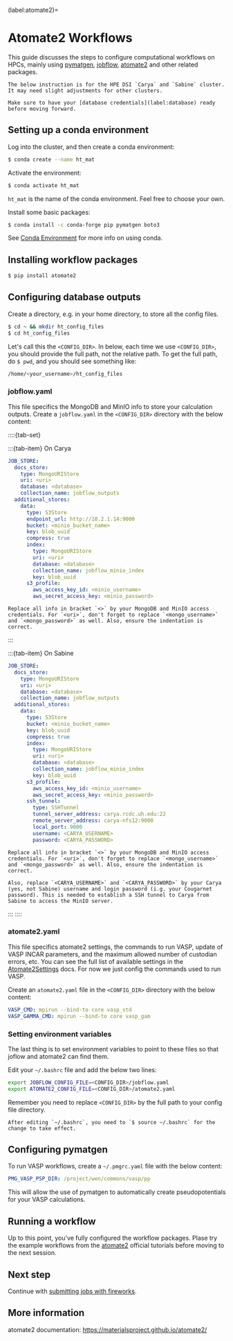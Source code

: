 (label:atomate2)=

# Atomate2 Workflows

This guide discusses the steps to configure computational workflows on HPCs, mainly using [pymatgen](https://pymatgen.org), [jobflow](https://github.com/materialsproject/jobflow), [atomate2](https://materialsproject.github.io/atomate2/) and other related packages.

```{note}
The below instruction is for the HPE DSI `Carya` and `Sabine` cluster. It may need slight adjustments for other clusters.
```

```{note}
Make sure to have your [database credentials](label:database) ready before moving forward.
```

## Setting up a conda environment

Log into the cluster, and then create a conda environment:

```bash
$ conda create --name ht_mat
```

Activate the environment:

```bash
$ conda activate ht_mat
```

`ht_mat` is the name of the conda environment. Feel free to choose your own.

Install some basic packages:

```bash
$ conda install -c conda-forge pip pymatgen boto3
```

See [Conda Environment](label:conda) for more info on using conda.

## Installing workflow packages

```bash
$ pip install atomate2
```

## Configuring database outputs

Create a directory, e.g. in your home directory, to store all the config files.

```bash
$ cd ~ && mkdir ht_config_files
$ cd ht_config_files
```

Let's call this the `<CONFIG_DIR>`. In below, each time we use `<CONFIG_DIR>`, you should provide the full path, not the relative path. To get the full path, do `$ pwd`, and you should see something like:

```bash
/home/<your_username>/ht_config_files
```

### jobflow.yaml

This file specifics the MongoDB and MinIO info to store your calculation outputs. Create a `jobflow.yaml` in the `<CONFIG_DIR>` directory with the below content:

::::{tab-set}

:::{tab-item} On Carya

```yaml
JOB_STORE:
  docs_store:
    type: MongoURIStore
    uri: <uri>
    database: <database>
    collection_name: jobflow_outputs
  additional_stores:
    data:
      type: S3Store
      endpoint_url: http://10.2.1.14:9000
      bucket: <minio_bucket_name>
      key: blob_uuid
      compress: true
      index:
        type: MongoURIStore
        uri: <uri>
        database: <database>
        collection_name: jobflow_minio_index
        key: blob_uuid
      s3_profile:
        aws_access_key_id: <minio_username>
        aws_secret_access_key: <minio_password>
```

```{tip}
Replace all info in bracket `<>` by your MongoDB and MinIO access credentials. For `<uri>`, don't forget to replace `<mongo_username>` and `<mongo_password>` as well. Also, ensure the indentation is correct.
```

:::

:::{tab-item} On Sabine

```yaml
JOB_STORE:
  docs_store:
    type: MongoURIStore
    uri: <uri>
    database: <database>
    collection_name: jobflow_outputs
  additional_stores:
    data:
      type: S3Store
      bucket: <minio_bucket_name>
      key: blob_uuid
      compress: true
      index:
        type: MongoURIStore
        uri: <uri>
        database: <database>
        collection_name: jobflow_minio_index
        key: blob_uuid
      s3_profile:
        aws_access_key_id: <minio_username>
        aws_secret_access_key: <minio_password>
      ssh_tunnel:
        type: SSHTunnel
        tunnel_server_address: carya.rcdc.uh.edu:22
        remote_server_address: carya-nfs12:9000
        local_port: 9000
        username: <CARYA_USERNAME>
        password: <CARYA_PASSWORD>
```

```{tip}
Replace all info in bracket `<>` by your MongoDB and MinIO access credentials. For `<uri>`, don't forget to replace `<mongo_username>` and `<mongo_password>` as well. Also, ensure the indentation is correct.

Also, replace `<CARYA_USERNAME>` and `<CARYA_PASSWORD>` by your Carya (yes, not Sabine) username and login password (i.g. your Cougarnet password). This is needed to establish a SSH tunnel to Carya from Sabine to access the MinIO server.
```

:::
::::

### atomate2.yaml

This file specifics atomate2 settings, the commands to run VASP, update of VASP INCAR parameters, and the maximum allowed number of custodian errors, etc. You can see the full list of available settings in the [Atomate2Settings](https://materialsproject.github.io/atomate2/reference/atomate2.settings.Atomate2Settings.html#atomate2.settings.Atomate2Settings) docs.
For now we just config the commands used to run VASP.

Create an `atomate2.yaml` file in the `<CONFIG_DIR>` directory with the below content:

```yaml
VASP_CMD: mpirun --bind-to core vasp_std
VASP_GAMMA_CMD: mpirun --bind-to core vasp_gam
```

### Setting environment variables

The last thing is to set environment variables to point to these files so that joflow and atomate2 can find them.

Edit your `~/.bashrc` file and add the below two lines:

```bash
export JOBFLOW_CONFIG_FILE=<CONFIG_DIR>/jobflow.yaml
export ATOMATE2_CONFIG_FILE=<CONFIG_DIR>/atomate2.yaml
```

Remember you need to replace `<CONFIG_DIR>` by the full path to your config file directory.

```{note}
After editing `~/.bashrc`, you need to `$ source ~/.bashrc` for the change to take effect.
```

## Configuring pymatgen

To run VASP workflows, create a `~/.pmgrc.yaml` file with the below content:

```yaml
PMG_VASP_PSP_DIR: /project/wen/commons/vasp/pp
```

This will allow the use of pymatgen to automatically create pseudopotentials for your VASP calculations.

## Running a workflow

Up to this point, you've fully configured the workflow packages. Plase
try the example workflows from the [atomate2](https://materialsproject.github.io/atomate2/user/running-workflows.html) official tutorials before moving to the next session.

## Next step

Continue with [submitting jobs with fireworks](label:fireworks).

## More information

atomate2 documentation: https://materialsproject.github.io/atomate2/
